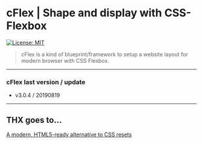 # cFlex | Shape and display with CSS-Flexbox

[![License: MIT](https://img.shields.io/badge/License-MIT-yellow.svg)](https://opensource.org/licenses/MIT)


> cFlex is a kind of blueprint/framework to setup a website layout for modern browser with CSS Flexbox.


- - -

### cFlex last version / update
* v3.0.4 / 20190819


- - -


## THX goes to&hellip;

[A modern, HTML5-ready alternative to CSS resets](https://github.com/necolas/normalize.css)
